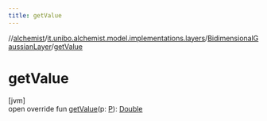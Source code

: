 ```yaml
---
title: getValue
---
```

//[alchemist](../../../index.html)/[it.unibo.alchemist.model.implementations.layers](../index.html)/[BidimensionalGaussianLayer](index.html)/[getValue](get-value.html)



# getValue



[jvm]\
open override fun [getValue](get-value.html)(p: [P](index.html)): [Double](https://kotlinlang.org/api/latest/jvm/stdlib/kotlin/-double/index.html)




